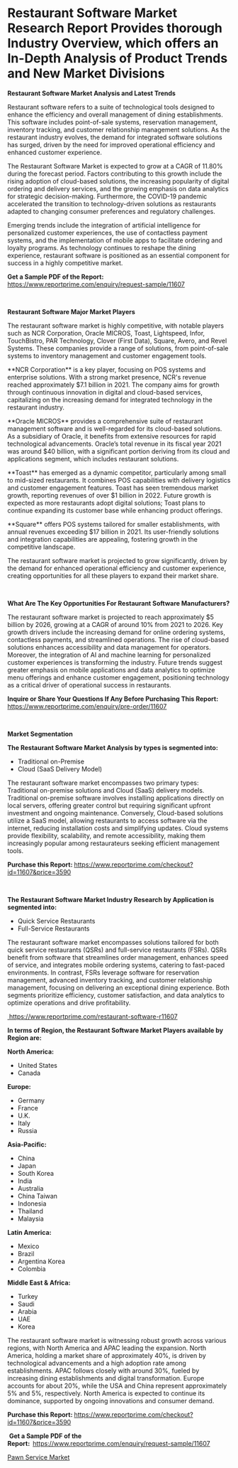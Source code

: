 <p><h1>Restaurant Software Market Research Report Provides thorough Industry Overview, which offers an In-Depth Analysis of Product Trends and New Market Divisions</h1></p><p><strong>Restaurant Software Market Analysis and Latest Trends</strong></p>
<p><p>Restaurant software refers to a suite of technological tools designed to enhance the efficiency and overall management of dining establishments. This software includes point-of-sale systems, reservation management, inventory tracking, and customer relationship management solutions. As the restaurant industry evolves, the demand for integrated software solutions has surged, driven by the need for improved operational efficiency and enhanced customer experience.</p><p>The Restaurant Software Market is expected to grow at a CAGR of 11.80% during the forecast period. Factors contributing to this growth include the rising adoption of cloud-based solutions, the increasing popularity of digital ordering and delivery services, and the growing emphasis on data analytics for strategic decision-making. Furthermore, the COVID-19 pandemic accelerated the transition to technology-driven solutions as restaurants adapted to changing consumer preferences and regulatory challenges. </p><p>Emerging trends include the integration of artificial intelligence for personalized customer experiences, the use of contactless payment systems, and the implementation of mobile apps to facilitate ordering and loyalty programs. As technology continues to reshape the dining experience, restaurant software is positioned as an essential component for success in a highly competitive market.</p></p>
<p><strong>Get a Sample PDF of the Report:&nbsp;</strong> <a href="https://www.reportprime.com/enquiry/request-sample/11607?utm_campaign=3534&utm_medium=2&utm_source=Github&utm_content=ia&utm_term=21032025&utm_id=restaurant-software">https://www.reportprime.com/enquiry/request-sample/11607</a></p>
<p>&nbsp;</p>
<p><strong>Restaurant Software Major Market Players</strong></p>
<p><p>The restaurant software market is highly competitive, with notable players such as NCR Corporation, Oracle MICROS, Toast, Lightspeed, Infor, TouchBistro, PAR Technology, Clover (First Data), Square, Avero, and Revel Systems. These companies provide a range of solutions, from point-of-sale systems to inventory management and customer engagement tools.</p><p>**NCR Corporation** is a key player, focusing on POS systems and enterprise solutions. With a strong market presence, NCR's revenue reached approximately $7.1 billion in 2021. The company aims for growth through continuous innovation in digital and cloud-based services, capitalizing on the increasing demand for integrated technology in the restaurant industry.</p><p>**Oracle MICROS** provides a comprehensive suite of restaurant management software and is well-regarded for its cloud-based solutions. As a subsidiary of Oracle, it benefits from extensive resources for rapid technological advancements. Oracle’s total revenue in its fiscal year 2021 was around $40 billion, with a significant portion deriving from its cloud and applications segment, which includes restaurant solutions.</p><p>**Toast** has emerged as a dynamic competitor, particularly among small to mid-sized restaurants. It combines POS capabilities with delivery logistics and customer engagement features. Toast has seen tremendous market growth, reporting revenues of over $1 billion in 2022. Future growth is expected as more restaurants adopt digital solutions; Toast plans to continue expanding its customer base while enhancing product offerings.</p><p>**Square** offers POS systems tailored for smaller establishments, with annual revenues exceeding $17 billion in 2021. Its user-friendly solutions and integration capabilities are appealing, fostering growth in the competitive landscape.</p><p>The restaurant software market is projected to grow significantly, driven by the demand for enhanced operational efficiency and customer experience, creating opportunities for all these players to expand their market share.</p></p>
<p>&nbsp;</p>
<p><strong>What Are The Key Opportunities For Restaurant Software Manufacturers?</strong></p>
<p><p>The restaurant software market is projected to reach approximately $5 billion by 2026, growing at a CAGR of around 10% from 2021 to 2026. Key growth drivers include the increasing demand for online ordering systems, contactless payments, and streamlined operations. The rise of cloud-based solutions enhances accessibility and data management for operators. Moreover, the integration of AI and machine learning for personalized customer experiences is transforming the industry. Future trends suggest greater emphasis on mobile applications and data analytics to optimize menu offerings and enhance customer engagement, positioning technology as a critical driver of operational success in restaurants.</p></p>
<p><strong>Inquire or Share Your Questions If Any Before Purchasing This Report:</strong> <a href="https://www.reportprime.com/enquiry/pre-order/11607?utm_campaign=3534&utm_medium=2&utm_source=Github&utm_content=ia&utm_term=21032025&utm_id=restaurant-software">https://www.reportprime.com/enquiry/pre-order/11607</a></p>
<p>&nbsp;</p>
<p><strong>Market Segmentation</strong></p>
<p><strong>The Restaurant Software Market Analysis by types is segmented into:</strong></p>
<p><ul><li>Traditional on-Premise</li><li>Cloud (SaaS Delivery Model)</li></ul></p>
<p><p>The restaurant software market encompasses two primary types: Traditional on-premise solutions and Cloud (SaaS) delivery models. Traditional on-premise software involves installing applications directly on local servers, offering greater control but requiring significant upfront investment and ongoing maintenance. Conversely, Cloud-based solutions utilize a SaaS model, allowing restaurants to access software via the internet, reducing installation costs and simplifying updates. Cloud systems provide flexibility, scalability, and remote accessibility, making them increasingly popular among restaurateurs seeking efficient management tools.</p></p>
<p><strong>Purchase this Report:&nbsp;</strong><a href="https://www.reportprime.com/checkout?id=11607&price=3590&utm_campaign=3534&utm_medium=2&utm_source=Github&utm_content=ia&utm_term=21032025&utm_id=restaurant-software">https://www.reportprime.com/checkout?id=11607&price=3590</a></p>
<p>&nbsp;</p>
<p><strong>The Restaurant Software Market Industry Research by Application is segmented into:</strong></p>
<p><ul><li>Quick Service Restaurants</li><li>Full-Service Restaurants</li></ul></p>
<p><p>The restaurant software market encompasses solutions tailored for both quick service restaurants (QSRs) and full-service restaurants (FSRs). QSRs benefit from software that streamlines order management, enhances speed of service, and integrates mobile ordering systems, catering to fast-paced environments. In contrast, FSRs leverage software for reservation management, advanced inventory tracking, and customer relationship management, focusing on delivering an exceptional dining experience. Both segments prioritize efficiency, customer satisfaction, and data analytics to optimize operations and drive profitability.</p></p>
<p><a href="https://www.reportprime.com/restaurant-software-r11607?utm_campaign=3534&utm_medium=2&utm_source=Github&utm_content=ia&utm_term=21032025&utm_id=restaurant-software">&nbsp;https://www.reportprime.com/restaurant-software-r11607</a></p>
<p><strong>In terms of Region, the Restaurant Software Market Players available by Region are:</strong></p>
<p>
    <p> <strong> North America: </strong>
        <ul>
            <li>United States</li>
            <li>Canada</li>
        </ul>
        </p> 
    <p> <strong> Europe: </strong>
        <ul>
            <li>Germany</li>
            <li>France</li>
            <li>U.K.</li>
            <li>Italy</li>
            <li>Russia</li>
        </ul>
        </p> 
    <p> <strong> Asia-Pacific: </strong>
        <ul>
            <li>China</li>
            <li>Japan</li>
            <li>South Korea</li>
            <li>India</li>
            <li>Australia</li>
            <li>China Taiwan</li>
            <li>Indonesia</li>
            <li>Thailand</li>
            <li>Malaysia</li>
        </ul>
        </p> 
    <p> <strong> Latin America: </strong>
        <ul>
            <li>Mexico</li>
            <li>Brazil</li>
            <li>Argentina Korea</li>
            <li>Colombia</li>
        </ul>
        </p> 
    <p> <strong> Middle East & Africa: </strong>
        <ul>
            <li>Turkey</li>
            <li>Saudi</li>
            <li>Arabia</li>
            <li>UAE</li>
            <li>Korea</li>
        </ul>
    </p>
    </p>
<p><p>The restaurant software market is witnessing robust growth across various regions, with North America and APAC leading the expansion. North America, holding a market share of approximately 40%, is driven by technological advancements and a high adoption rate among establishments. APAC follows closely with around 30%, fueled by increasing dining establishments and digital transformation. Europe accounts for about 20%, while the USA and China represent approximately 5% and 5%, respectively. North America is expected to continue its dominance, supported by ongoing innovations and consumer demand.</p></p>
<p><strong>Purchase this Report: </strong><a href="https://www.reportprime.com/checkout?id=11607&price=3590&utm_campaign=3534&utm_medium=2&utm_source=Github&utm_content=ia&utm_term=21032025&utm_id=restaurant-software">https://www.reportprime.com/checkout?id=11607&price=3590</a></p>
<p>&nbsp;<strong>Get a Sample PDF of the Report:&nbsp;&nbsp;</strong><a href="https://www.reportprime.com/enquiry/request-sample/11607?utm_campaign=3534&utm_medium=2&utm_source=Github&utm_content=ia&utm_term=21032025&utm_id=restaurant-software">https://www.reportprime.com/enquiry/request-sample/11607</a></p>
<p><strong></strong></p>
<p><p><a href="https://github.com/boyertrull4r/Market-Research-Report-List-1/blob/main/pawn-service-market.md?utm_campaign=3534&utm_medium=2&utm_source=Github&utm_content=ia&utm_term=21032025&utm_id=restaurant-software">Pawn Service Market</a></p></p>